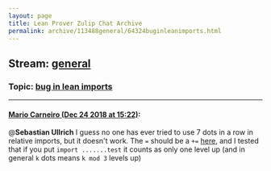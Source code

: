 ```yaml
---
layout: page
title: Lean Prover Zulip Chat Archive 
permalink: archive/113488general/64324buginleanimports.html
---
```


## Stream: [general](index.html)
### Topic: [bug in lean imports](64324buginleanimports.html)

---

#### [Mario Carneiro (Dec 24 2018 at 15:22)](https://leanprover.zulipchat.com/#narrow/stream/113488-general/topic/bug%20in%20lean%20imports/near/152471531):
@**Sebastian Ullrich** I guess no one has ever tried to use 7 dots in a row in relative imports, but it doesn't work. The `=` should be a `+=` [here](https://github.com/leanprover/lean/blob/master/src/frontends/lean/parser.cpp#L2422), and I tested that if you put `import .......test` it counts as only one level up (and in general `k` dots means `k mod 3` levels up)

